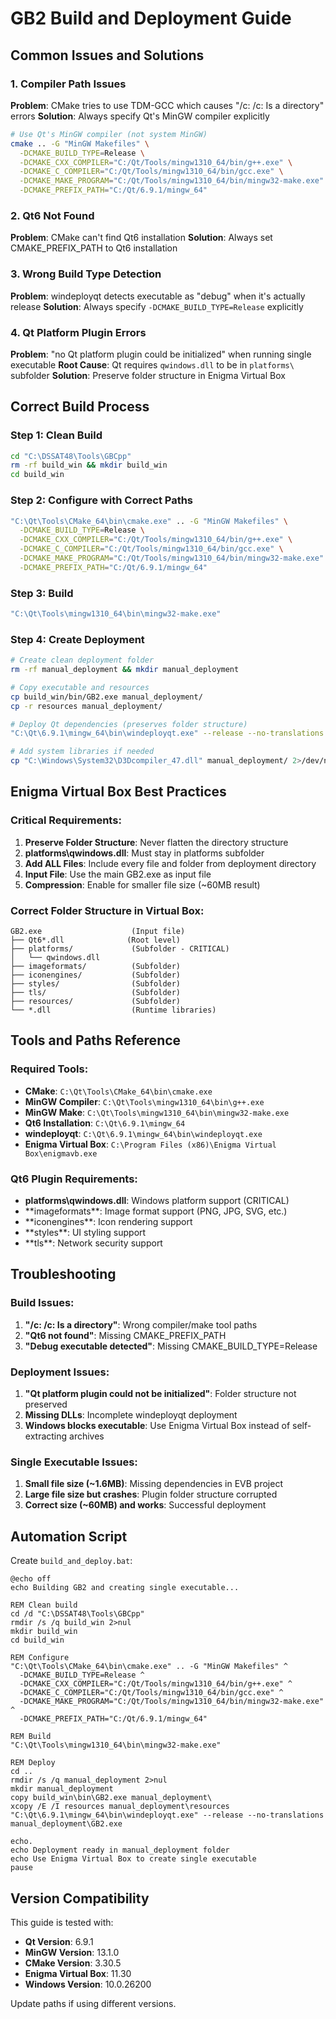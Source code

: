 # GB2 Build and Deployment Guide

## Common Issues and Solutions

### 1. Compiler Path Issues

**Problem**: CMake tries to use TDM-GCC which causes "/c: /c: Is a directory" errors
**Solution**: Always specify Qt's MinGW compiler explicitly

```bash
# Use Qt's MinGW compiler (not system MinGW)
cmake .. -G "MinGW Makefiles" \
  -DCMAKE_BUILD_TYPE=Release \
  -DCMAKE_CXX_COMPILER="C:/Qt/Tools/mingw1310_64/bin/g++.exe" \
  -DCMAKE_C_COMPILER="C:/Qt/Tools/mingw1310_64/bin/gcc.exe" \
  -DCMAKE_MAKE_PROGRAM="C:/Qt/Tools/mingw1310_64/bin/mingw32-make.exe" \
  -DCMAKE_PREFIX_PATH="C:/Qt/6.9.1/mingw_64"
```

### 2. Qt6 Not Found

**Problem**: CMake can't find Qt6 installation
**Solution**: Always set CMAKE_PREFIX_PATH to Qt6 installation

### 3. Wrong Build Type Detection

**Problem**: windeployqt detects executable as "debug" when it's actually release
**Solution**: Always specify `-DCMAKE_BUILD_TYPE=Release` explicitly

### 4. Qt Platform Plugin Errors

**Problem**: "no Qt platform plugin could be initialized" when running single executable
**Root Cause**: Qt requires `qwindows.dll` to be in `platforms\` subfolder
**Solution**: Preserve folder structure in Enigma Virtual Box

## Correct Build Process

### Step 1: Clean Build
```bash
cd "C:\DSSAT48\Tools\GBCpp"
rm -rf build_win && mkdir build_win
cd build_win
```

### Step 2: Configure with Correct Paths
```bash
"C:\Qt\Tools\CMake_64\bin\cmake.exe" .. -G "MinGW Makefiles" \
  -DCMAKE_BUILD_TYPE=Release \
  -DCMAKE_CXX_COMPILER="C:/Qt/Tools/mingw1310_64/bin/g++.exe" \
  -DCMAKE_C_COMPILER="C:/Qt/Tools/mingw1310_64/bin/gcc.exe" \
  -DCMAKE_MAKE_PROGRAM="C:/Qt/Tools/mingw1310_64/bin/mingw32-make.exe" \
  -DCMAKE_PREFIX_PATH="C:/Qt/6.9.1/mingw_64"
```

### Step 3: Build
```bash
"C:\Qt\Tools\mingw1310_64\bin\mingw32-make.exe"
```

### Step 4: Create Deployment
```bash
# Create clean deployment folder
rm -rf manual_deployment && mkdir manual_deployment

# Copy executable and resources
cp build_win/bin/GB2.exe manual_deployment/
cp -r resources manual_deployment/

# Deploy Qt dependencies (preserves folder structure)
"C:\Qt\6.9.1\mingw_64\bin\windeployqt.exe" --release --no-translations manual_deployment/GB2.exe

# Add system libraries if needed
cp "C:\Windows\System32\D3Dcompiler_47.dll" manual_deployment/ 2>/dev/null || true
```

## Enigma Virtual Box Best Practices

### Critical Requirements:
1. **Preserve Folder Structure**: Never flatten the directory structure
2. **platforms\qwindows.dll**: Must stay in platforms subfolder
3. **Add ALL Files**: Include every file and folder from deployment directory
4. **Input File**: Use the main GB2.exe as input file
5. **Compression**: Enable for smaller file size (~60MB result)

### Correct Folder Structure in Virtual Box:
```
GB2.exe                    (Input file)
├── Qt6*.dll              (Root level)
├── platforms/             (Subfolder - CRITICAL)
│   └── qwindows.dll
├── imageformats/          (Subfolder)
├── iconengines/           (Subfolder)  
├── styles/                (Subfolder)
├── tls/                   (Subfolder)
├── resources/             (Subfolder)
└── *.dll                  (Runtime libraries)
```

## Tools and Paths Reference

### Required Tools:
- **CMake**: `C:\Qt\Tools\CMake_64\bin\cmake.exe`
- **MinGW Compiler**: `C:\Qt\Tools\mingw1310_64\bin\g++.exe`
- **MinGW Make**: `C:\Qt\Tools\mingw1310_64\bin\mingw32-make.exe`
- **Qt6 Installation**: `C:\Qt\6.9.1\mingw_64`
- **windeployqt**: `C:\Qt\6.9.1\mingw_64\bin\windeployqt.exe`
- **Enigma Virtual Box**: `C:\Program Files (x86)\Enigma Virtual Box\enigmavb.exe`

### Qt6 Plugin Requirements:
- **platforms\qwindows.dll**: Windows platform support (CRITICAL)
- **imageformats\**: Image format support (PNG, JPG, SVG, etc.)
- **iconengines\**: Icon rendering support
- **styles\**: UI styling support
- **tls\**: Network security support

## Troubleshooting

### Build Issues:
1. **"/c: /c: Is a directory"**: Wrong compiler/make tool paths
2. **"Qt6 not found"**: Missing CMAKE_PREFIX_PATH
3. **"Debug executable detected"**: Missing CMAKE_BUILD_TYPE=Release

### Deployment Issues:
1. **"Qt platform plugin could not be initialized"**: Folder structure not preserved
2. **Missing DLLs**: Incomplete windeployqt deployment
3. **Windows blocks executable**: Use Enigma Virtual Box instead of self-extracting archives

### Single Executable Issues:
1. **Small file size (~1.6MB)**: Missing dependencies in EVB project
2. **Large file size but crashes**: Plugin folder structure corrupted
3. **Correct size (~60MB) and works**: Successful deployment

## Automation Script

Create `build_and_deploy.bat`:
```batch
@echo off
echo Building GB2 and creating single executable...

REM Clean build
cd /d "C:\DSSAT48\Tools\GBCpp"
rmdir /s /q build_win 2>nul
mkdir build_win
cd build_win

REM Configure
"C:\Qt\Tools\CMake_64\bin\cmake.exe" .. -G "MinGW Makefiles" ^
  -DCMAKE_BUILD_TYPE=Release ^
  -DCMAKE_CXX_COMPILER="C:/Qt/Tools/mingw1310_64/bin/g++.exe" ^
  -DCMAKE_C_COMPILER="C:/Qt/Tools/mingw1310_64/bin/gcc.exe" ^
  -DCMAKE_MAKE_PROGRAM="C:/Qt/Tools/mingw1310_64/bin/mingw32-make.exe" ^
  -DCMAKE_PREFIX_PATH="C:/Qt/6.9.1/mingw_64"

REM Build
"C:\Qt\Tools\mingw1310_64\bin\mingw32-make.exe"

REM Deploy
cd ..
rmdir /s /q manual_deployment 2>nul
mkdir manual_deployment
copy build_win\bin\GB2.exe manual_deployment\
xcopy /E /I resources manual_deployment\resources
"C:\Qt\6.9.1\mingw_64\bin\windeployqt.exe" --release --no-translations manual_deployment\GB2.exe

echo.
echo Deployment ready in manual_deployment folder
echo Use Enigma Virtual Box to create single executable
pause
```

## Version Compatibility

This guide is tested with:
- **Qt Version**: 6.9.1
- **MinGW Version**: 13.1.0 
- **CMake Version**: 3.30.5
- **Enigma Virtual Box**: 11.30
- **Windows Version**: 10.0.26200

Update paths if using different versions.